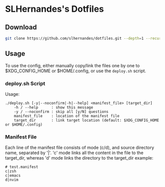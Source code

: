 # SLHernandes's Dotfiles
## Download

```sh
git clone https://github.com/slhernandes/dotfiles.git --depth=1 --recurse-submodules
```

## Usage

To use the config, either manually copy/link the files one by one to \$XDG_CONFIG_HOME or \$HOME/.config,
or use the ```deploy.sh``` script.

### deploy.sh Script

Usage:
```
./deploy.sh [-y|--noconfirm|-h|--help] <manifest_file> [target_dir]
    -h / --help      : show this message
    -y / --noconfirm : skip all [y/N] questions
    manifest_file    : location of the manifest file
    target_dir       : link target location (default: $XDG_CONFIG_HOME or $HOME/.config)
```

### Manifest File

Each line of the manifest file consists of mode (c/d), and source directory name, separated by '|'.
'c' mode links all the content in the file to the target_dir, whereas 'd' mode links the directory
to the target_dir
example:
```
# test.manifest
c|zsh
c|emacs
d|nvim
```
